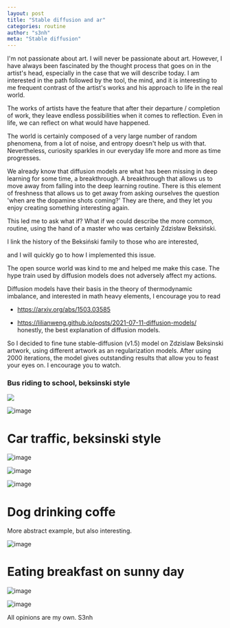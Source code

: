 ```yaml
---
layout: post
title: "Stable diffusion and ar"
categories: routine
author: "s3nh"
meta: "Stable diffusion"
---
```


I'm not passionate about art. I will never be passionate about art.
However, I have always been fascinated by the thought process that goes on in the artist's head,
especially in the case that we will describe today.
I am interested in the path followed by the tool, the mind, and it is interesting to me
frequent contrast of the artist's works and his approach to life in the real world.

The works of artists have the feature that after their departure / completion of work, they leave
endless possibilities when it comes to reflection.
Even in life, we can reflect on what would have happened.


The world is certainly composed of a very large number of random phenomena,
from a lot of noise, and entropy doesn't help us with that.
Nevertheless, curiosity sparkles in our everyday life more and more as time progresses.


We already know that diffusion models are what has been missing in deep learning for some time, a breakthrough. A breakthrough that allows us to move away from falling into the deep learning routine. There is this element of freshness that allows us to get away from asking ourselves the question 'when are the dopamine shots coming?' They are there, and they let you enjoy creating something interesting again.

This led me to ask what if?
What if we could describe the more common, routine, using
the hand of a master who was certainly Zdzisław Beksiński.

I link the history of the Beksiński family to those who are interested,


and I will quickly go to how I implemented this issue.


The open source world was kind to me and helped me make this case. The hype train used by diffusion models does not adversely affect my actions.

Diffusion models have their basis in the theory of thermodynamic imbalance,
and interested in math heavy elements, I encourage you to read


- https://arxiv.org/abs/1503.03585

- https://lilianweng.github.io/posts/2021-07-11-diffusion-models/ honestly, the best explanation of diffusion models.


So I decided to fine tune stable-diffusion (v1.5) model on Zdzislaw Beksinski artwork,
using different artwork as an regularization models.
After using 2000 iterations, the model gives outstanding results that allow you to feast your eyes on.
I encourage you to watch.



### Bus riding to school, beksinski style 


<img src="{{site.baseurl}}/_assets/bus1.png"/>



![image](./_assets/bus2.png)

# Car traffic, beksinski style


![image](https://raw.githubusercontent.com/s3nh/s3nh.github.io/master/_assets/_cartraffic.png)


![image](https://github.com/s3nh/s3nh.github.io/blob/master/_assets/car_traffic.png)


![image](https://github.com/s3nh/s3nh.github.io/blob/master/_assets/car_traffic2.png)



# Dog drinking coffe

More abstract example, but also interesting. 


![image](https://github.com/s3nh/s3nh.github.io/blob/master/_assets/dog_drinking_coffee.png)



# Eating breakfast on sunny day


![image](https://github.com/s3nh/s3nh.github.io/blob/master/_assets/ebsd.png)



![image](https://github.com/s3nh/s3nh.github.io/blob/master/_assets/ebsd2.png)





All opinions are my own.
S3nh
